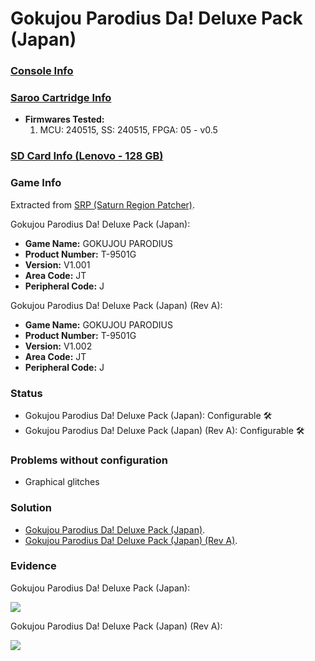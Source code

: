 # Gokujou Parodius Da! Deluxe Pack (Japan)

### [Console Info](../../../../../Info/Consoles/VA13/README.md)

### [Saroo Cartridge Info](../../../../../Info/Cartridges/RetroGameParadiseStore/1.32F/README.md)

- <b>Firmwares Tested:</b>
  1. MCU: 240515, SS: 240515, FPGA: 05 - v0.5

### [SD Card Info (Lenovo - 128 GB)](../../../../../Info/SdCards/Lenovo/128GB/fat32/README.md)

### Game Info

Extracted from [SRP (Saturn Region Patcher)](https://segaxtreme.net/resources/saturn-region-patcher.81/download).

Gokujou Parodius Da! Deluxe Pack (Japan):

- <b>Game Name:</b> GOKUJOU PARODIUS
- <b>Product Number:</b> T-9501G
- <b>Version:</b> V1.001
- <b>Area Code:</b> JT
- <b>Peripheral Code:</b> J

Gokujou Parodius Da! Deluxe Pack (Japan) (Rev A):

- <b>Game Name:</b> GOKUJOU PARODIUS
- <b>Product Number:</b> T-9501G
- <b>Version:</b> V1.002
- <b>Area Code:</b> JT
- <b>Peripheral Code:</b> J

### Status

- Gokujou Parodius Da! Deluxe Pack (Japan): Configurable :hammer_and_wrench:
- Gokujou Parodius Da! Deluxe Pack (Japan) (Rev A): Configurable :hammer_and_wrench:

### Problems without configuration

- Graphical glitches

### Solution

- [Gokujou Parodius Da! Deluxe Pack (Japan)](https://github.com/williamdsw/saroo-configuration-list/blob/master/Regions/Retails/Japan/T-9501G/V1.001/README.md).
- [Gokujou Parodius Da! Deluxe Pack (Japan) (Rev A)](https://github.com/williamdsw/saroo-configuration-list/blob/master/Regions/Retails/Japan/T-9501G/V1.002/README.md).

### Evidence

Gokujou Parodius Da! Deluxe Pack (Japan):

[![](https://img.youtube.com/vi/W1m8PnKwCFY/0.jpg)](https://www.youtube.com/watch?v=W1m8PnKwCFY)

Gokujou Parodius Da! Deluxe Pack (Japan) (Rev A):

[![](https://img.youtube.com/vi/-yg9BzKp9lc/0.jpg)](https://www.youtube.com/watch?v=-yg9BzKp9lc)
